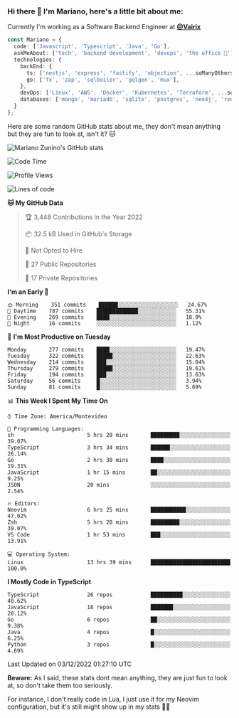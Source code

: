 ### Hi there 👋 I'm Mariano, here's a little bit about me:

Currently I'm working as a Software Backend Engineer at [**@Vairix**](https://vairix.com)

```ts
const Mariano = {
  code: ['Javascript', 'Typescript', 'Java', 'Go'],
  askMeAbout: ['tech', 'backend development', 'devops', 'the office 💼'],
  technologies: {
    backEnd: {
      ts: ['nestjs', 'express', 'fastify', 'objection', ...soManyOthersFrameworks],
      go: ['fx', 'zap', 'sqlboiler', 'gqlgen', 'mux'],
    },
    devOps: ['Linux', 'AWS', 'Docker', 'Kubernetes', 'Terraform', ...soManyOthersTools],
    databases: ['mongo', 'mariadb', 'sqlite', 'postgres', 'neo4j', 'redis'],
  }
};
```

Here are some random GitHub stats about me, they don't mean anything but they are fun to look at, isn't it? 🐱

![Mariano Zunino's GitHub stats](https://github-readme-stats.vercel.app/api?username=marianozunino&count_private=true&show_icons=true&theme=radical)

<!--START_SECTION:waka-->
![Code Time](http://img.shields.io/badge/Code%20Time-354%20hrs%2032%20mins-blue)

![Profile Views](http://img.shields.io/badge/Profile%20Views-6-blue)

![Lines of code](https://img.shields.io/badge/From%20Hello%20World%20I%27ve%20Written-376%20Thousand%20lines%20of%20code-blue)

**🐱 My GitHub Data** 

> 🏆 3,448 Contributions in the Year 2022
 > 
> 📦 32.5 kB Used in GitHub's Storage 
 > 
> 🚫 Not Opted to Hire
 > 
> 📜 27 Public Repositories 
 > 
> 🔑 17 Private Repositories  
 > 
**I'm an Early 🐤** 

```text
🌞 Morning    351 commits    ██████░░░░░░░░░░░░░░░░░░░   24.67% 
🌆 Daytime    787 commits    █████████████░░░░░░░░░░░░   55.31% 
🌃 Evening    269 commits    ████░░░░░░░░░░░░░░░░░░░░░   18.9% 
🌙 Night      16 commits     ░░░░░░░░░░░░░░░░░░░░░░░░░   1.12%

```
📅 **I'm Most Productive on Tuesday** 

```text
Monday       277 commits    ████░░░░░░░░░░░░░░░░░░░░░   19.47% 
Tuesday      322 commits    █████░░░░░░░░░░░░░░░░░░░░   22.63% 
Wednesday    214 commits    ███░░░░░░░░░░░░░░░░░░░░░░   15.04% 
Thursday     279 commits    █████░░░░░░░░░░░░░░░░░░░░   19.61% 
Friday       194 commits    ███░░░░░░░░░░░░░░░░░░░░░░   13.63% 
Saturday     56 commits     █░░░░░░░░░░░░░░░░░░░░░░░░   3.94% 
Sunday       81 commits     █░░░░░░░░░░░░░░░░░░░░░░░░   5.69%

```


📊 **This Week I Spent My Time On** 

```text
⌚︎ Time Zone: America/Montevideo

💬 Programming Languages: 
sh                       5 hrs 20 mins       █████████░░░░░░░░░░░░░░░░   39.07% 
TypeScript               3 hrs 34 mins       ██████░░░░░░░░░░░░░░░░░░░   26.14% 
Go                       2 hrs 38 mins       ████░░░░░░░░░░░░░░░░░░░░░   19.31% 
JavaScript               1 hr 15 mins        ██░░░░░░░░░░░░░░░░░░░░░░░   9.25% 
JSON                     20 mins             ░░░░░░░░░░░░░░░░░░░░░░░░░   2.54%

🔥 Editors: 
Neovim                   6 hrs 25 mins       ███████████░░░░░░░░░░░░░░   47.02% 
Zsh                      5 hrs 20 mins       █████████░░░░░░░░░░░░░░░░   39.07% 
VS Code                  1 hr 53 mins        ███░░░░░░░░░░░░░░░░░░░░░░   13.91%

💻 Operating System: 
Linux                    13 hrs 39 mins      █████████████████████████   100.0%

```

**I Mostly Code in TypeScript** 

```text
TypeScript               26 repos            ██████████░░░░░░░░░░░░░░░   40.62% 
JavaScript               18 repos            ███████░░░░░░░░░░░░░░░░░░   28.12% 
Go                       6 repos             ██░░░░░░░░░░░░░░░░░░░░░░░   9.38% 
Java                     4 repos             █░░░░░░░░░░░░░░░░░░░░░░░░   6.25% 
Python                   3 repos             █░░░░░░░░░░░░░░░░░░░░░░░░   4.69%

```



 Last Updated on 03/12/2022 01:27:10 UTC
<!--END_SECTION:waka-->

**Beware:** As I said, these stats dont mean anything, they are just fun to look at, so don't take them too seriously.

For instance, I don't really code in Lua, I just use it for my Neovim configuration, but it's still might show up in my stats 🤷‍♂️
